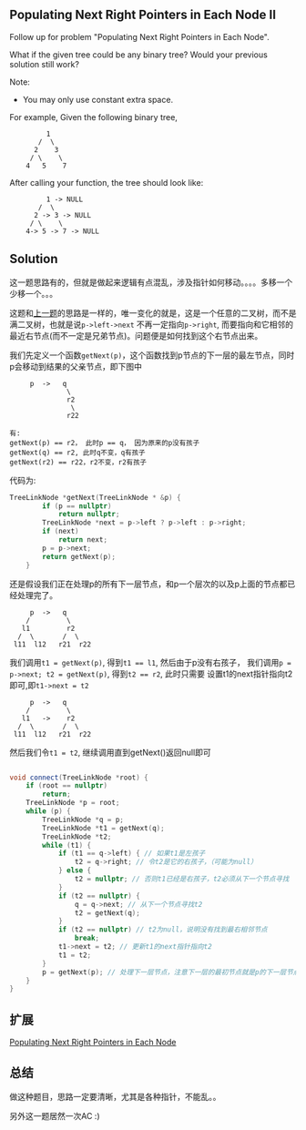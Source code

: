 ## Populating Next Right Pointers in Each Node II

Follow up for problem "Populating Next Right Pointers in Each Node".

What if the given tree could be any binary tree? Would your previous solution still work?

Note:

* You may only use constant extra space.

For example,
Given the following binary tree,

```
         1
       /  \
      2    3
     / \    \
    4   5    7
```

After calling your function, the tree should look like:

```
         1 -> NULL
       /  \
      2 -> 3 -> NULL
     / \    \
    4-> 5 -> 7 -> NULL
```

## Solution

这一题思路有的，但就是做起来逻辑有点混乱，涉及指针如何移动。。。。多移一个少移一个。。。

这题和[上一题](../PopulatingNextRightPointersinEachNode)的思路是一样的，唯一变化的就是，这是一个任意的二叉树，而不是
满二叉树，也就是说`p->left->next` 不再一定指向`p->right`, 而要指向和它相邻的最近右节点(而不一定是兄弟节点)。问题便是如何找到这个右节点出来。

我们先定义一个函数`getNext(p)`，这个函数找到p节点的下一层的最左节点，同时p会移动到结果的父亲节点，即下图中

```
     p  ->   q
              \
              r2
               \
              r22

有:
getNext(p) == r2， 此时p == q， 因为原来的p没有孩子
getNext(q) == r2, 此时q不变，q有孩子
getNext(r2) == r22，r2不变，r2有孩子

```

代码为:

```cpp
TreeLinkNode *getNext(TreeLinkNode * &p) {
		if (p == nullptr)
			return nullptr;
		TreeLinkNode *next = p->left ? p->left : p->right;
		if (next)
			return next;
		p = p->next;
		return getNext(p);
	}
```

还是假设我们正在处理p的所有下一层节点，和p一个层次的以及p上面的节点都已经处理完了。

```
     p  ->   q
    /         \
   l1         r2
  /  \       /  \
 l11  l12   r21  r22
```

我们调用`t1 = getNext(p)`, 得到`t1 == l1`, 然后由于p没有右孩子， 我们调用`p = p->next; t2 = getNext(p)`, 得到`t2 == r2`, 此时只需要
设置t1的next指针指向t2即可,即`t1->next = t2`

```
     p  ->   q
    /         \
   l1   ->    r2
  /  \       /  \
 l11  l12   r21  r22
```

然后我们令`t1 = t2`, 继续调用直到getNext()返回null即可

```cpp

void connect(TreeLinkNode *root) {
	if (root == nullptr)
		return;
	TreeLinkNode *p = root;
	while (p) {
		TreeLinkNode *q = p;
		TreeLinkNode *t1 = getNext(q);
		TreeLinkNode *t2;
		while (t1) {
			if (t1 == q->left) { // 如果t1是左孩子
				t2 = q->right; // 令t2是它的右孩子，（可能为null）
			} else {
				t2 = nullptr; // 否则t1已经是右孩子，t2必须从下一个节点寻找
			}
			if (t2 == nullptr) {
				q = q->next; // 从下一个节点寻找t2
				t2 = getNext(q);
			}
			if (t2 == nullptr) // t2为null，说明没有找到最右相邻节点
				break;
			t1->next = t2; // 更新t1的next指针指向t2
			t1 = t2; 
		}
		p = getNext(p); // 处理下一层节点，注意下一层的最初节点就是p的下一层节点的最左节点，即getNext(p)
	}
}
```

## 扩展

[Populating Next Right Pointers in Each Node](../PopulatingNextRightPointersinEachNode)

## 总结

做这种题目，思路一定要清晰，尤其是各种指针，不能乱。。

另外这一题居然一次AC :)
